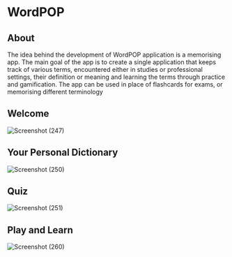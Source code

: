 # WordPOP
## About 

The idea behind the development of WordPOP application is a memorising app. The main goal of the
app is to create a single application that keeps track of various terms, encountered either in studies or
professional settings, their definition or meaning and learning the terms through practice and
gamification. The app can be used in place of flashcards for exams, or memorising different
terminology

## Welcome

![Screenshot (247)](https://github.com/marienams/WordPOP/assets/29103833/a3712ac8-f740-4368-b2f8-4e0973b6fbdb)

## Your Personal Dictionary

![Screenshot (250)](https://github.com/marienams/WordPOP/assets/29103833/9ce420d6-2dfb-4606-8d6c-c24b39d9ea8a)

## Quiz

![Screenshot (251)](https://github.com/marienams/WordPOP/assets/29103833/a716a09a-b838-4a9c-a0ef-2097fadb44b7)

## Play and Learn

![Screenshot (260)](https://github.com/marienams/WordPOP/assets/29103833/8d5a0800-1caa-4a2a-93a2-a368a5c281ba)
